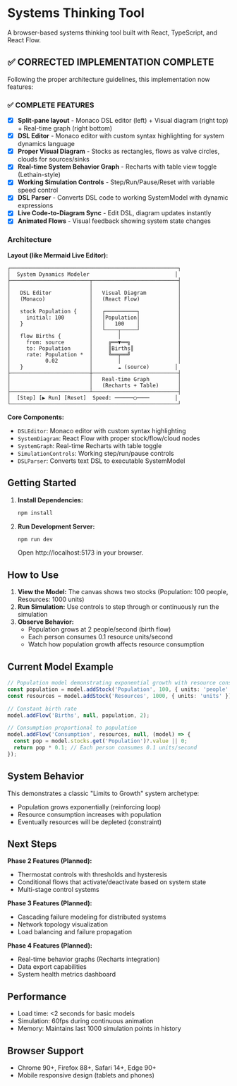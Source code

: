 # Systems Thinking Tool

A browser-based systems thinking tool built with React, TypeScript, and React Flow.

## ✅ CORRECTED IMPLEMENTATION COMPLETE

Following the proper architecture guidelines, this implementation now features:

### ✅ COMPLETE FEATURES
- [x] **Split-pane layout** - Monaco DSL editor (left) + Visual diagram (right top) + Real-time graph (right bottom)
- [x] **DSL Editor** - Monaco editor with custom syntax highlighting for system dynamics language
- [x] **Proper Visual Diagram** - Stocks as rectangles, flows as valve circles, clouds for sources/sinks
- [x] **Real-time System Behavior Graph** - Recharts with table view toggle (Lethain-style)
- [x] **Working Simulation Controls** - Step/Run/Pause/Reset with variable speed control
- [x] **DSL Parser** - Converts DSL code to working SystemModel with dynamic expressions
- [x] **Live Code-to-Diagram Sync** - Edit DSL, diagram updates instantly
- [x] **Animated Flows** - Visual feedback showing system state changes

### Architecture

**Layout (like Mermaid Live Editor):**
```
┌─────────────────────────────────────────────────────┐
│  System Dynamics Modeler                           │
├─────────────────────────┬───────────────────────────┤
│                         │                           │
│   DSL Editor            │   Visual Diagram          │
│   (Monaco)              │   (React Flow)            │
│                         │                           │
│   stock Population {    │   ┌──────────┐            │
│     initial: 100        │   │Population│            │
│   }                     │   │   100    │            │
│                         │   └────┬─────┘            │
│   flow Births {         │        │                  │
│     from: source        │     ╔══▼══╗               │
│     to: Population      │     ║Births║              │
│     rate: Population *  │     ╚══╤══╝               │
│           0.02          │        │                  │
│   }                     │        ☁️ (source)        │
├─────────────────────────┼───────────────────────────┤
│                         │   Real-time Graph         │
│                         │   (Recharts + Table)      │
├─────────────────────────┴───────────────────────────┤
│  [Step] [▶ Run] [Reset]  Speed: ──────○────        │
└─────────────────────────────────────────────────────┘
```

**Core Components:**
- `DSLEditor`: Monaco editor with custom syntax highlighting
- `SystemDiagram`: React Flow with proper stock/flow/cloud nodes
- `SystemGraph`: Real-time Recharts with table toggle
- `SimulationControls`: Working step/run/pause controls
- `DSLParser`: Converts text DSL to executable SystemModel

## Getting Started

1. **Install Dependencies:**
   ```bash
   npm install
   ```

2. **Run Development Server:**
   ```bash
   npm run dev
   ```
   Open http://localhost:5173 in your browser.

## How to Use

1. **View the Model:** The canvas shows two stocks (Population: 100 people, Resources: 1000 units)
2. **Run Simulation:** Use controls to step through or continuously run the simulation
3. **Observe Behavior:**
   - Population grows at 2 people/second (birth flow)
   - Each person consumes 0.1 resource units/second
   - Watch how population growth affects resource consumption

## Current Model Example

```typescript
// Population model demonstrating exponential growth with resource constraints
const population = model.addStock('Population', 100, { units: 'people' });
const resources = model.addStock('Resources', 1000, { units: 'units' });

// Constant birth rate
model.addFlow('Births', null, population, 2);

// Consumption proportional to population
model.addFlow('Consumption', resources, null, (model) => {
  const pop = model.stocks.get('Population')?.value || 0;
  return pop * 0.1; // Each person consumes 0.1 units/second
});
```

## System Behavior

This demonstrates a classic "Limits to Growth" system archetype:
- Population grows exponentially (reinforcing loop)
- Resource consumption increases with population
- Eventually resources will be depleted (constraint)

## Next Steps

**Phase 2 Features (Planned):**
- Thermostat controls with thresholds and hysteresis
- Conditional flows that activate/deactivate based on system state
- Multi-stage control systems

**Phase 3 Features (Planned):**
- Cascading failure modeling for distributed systems
- Network topology visualization
- Load balancing and failure propagation

**Phase 4 Features (Planned):**
- Real-time behavior graphs (Recharts integration)
- Data export capabilities
- System health metrics dashboard

## Performance

- Load time: <2 seconds for basic models
- Simulation: 60fps during continuous animation
- Memory: Maintains last 1000 simulation points in history

## Browser Support

- Chrome 90+, Firefox 88+, Safari 14+, Edge 90+
- Mobile responsive design (tablets and phones)
